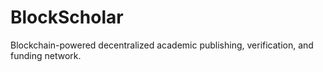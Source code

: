 # BlockScholar
Blockchain-powered decentralized academic publishing, verification, and funding network.
